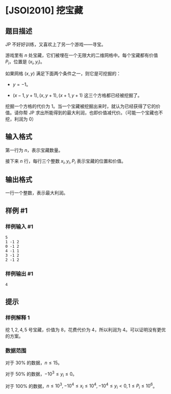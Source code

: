 # [JSOI2010] 挖宝藏

## 题目描述

JP 不好好训练，又喜欢上了另一个游戏——寻宝。

游戏里有 $n$ 处宝藏，它们被埋在一个无限大的二维网格中。每个宝藏都有价值 $P_i$，位置是 $(x_i,y_i)$。

如果网格 $(x,y)$ 满足下面两个条件之一，则它是可挖掘的：

- $y=-1$。

- $(x-1,y+1),(x,y+1),(x+1,y+1)$ 这三个方格都已经被挖掘了。

挖掘一个方格的代价为 $1$。当一个宝藏被挖掘出来时，就认为已经获得了它的价值。请你帮 JP 求出所能得到的最大利润，也即价值减代价。（可能一个宝藏也不挖，利润为 $0$）


## 输入格式

第一行为 $n$，表示宝藏数量。

接下来 $n$ 行，每行三个整数 $x_i,y_i,P_i$ 表示宝藏的位置和价值。

## 输出格式

一行一个整数，表示最大利润。

## 样例 #1

### 样例输入 #1
```
5
1 -1 2
0 -1 2
4 -1 1
3 -1 2
2 -1 2
```

### 样例输出 #1

```
4
```

## 提示

### 样例解释 1

挖 $1,2,4,5$ 号宝藏，价值为 $8$，花费代价为 $4$，所以利润为 $4$。可以证明没有更优的方案。

### 数据范围

对于 $30\%$ 的数据，$n\leq 15$。

对于 $50\%$ 的数据，$-10^3\leq y_i\leq 0$。

对于 $100\%$ 的数据，$n\leq 10^3,-10^4\leq x_i\leq 10^4,-10^4\leq y_i<0,1\leq P_i\leq 10^6$。

